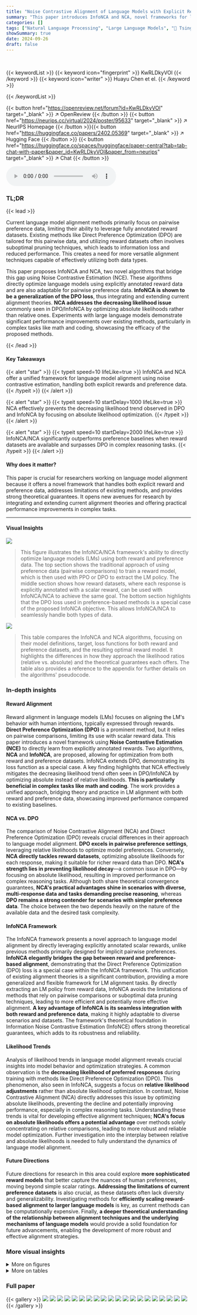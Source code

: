 ```yaml
---
title: "Noise Contrastive Alignment of Language Models with Explicit Rewards"
summary: "This paper introduces InfoNCA and NCA, novel frameworks for language model alignment using noise contrastive estimation, enabling direct optimization from both explicit rewards and pairwise preference..."
categories: []
tags: ["Natural Language Processing", "Large Language Models", "🏢 Tsinghua University",]
showSummary: true
date: 2024-09-26
draft: false
---
```


<br>

{{< keywordList >}}
{{< keyword icon="fingerprint" >}} KwRLDkyVOl {{< /keyword >}}
{{< keyword icon="writer" >}} Huayu Chen et el. {{< /keyword >}}
 
{{< /keywordList >}}

{{< button href="https://openreview.net/forum?id=KwRLDkyVOl" target="_blank" >}}
↗ OpenReview
{{< /button >}}
{{< button href="https://neurips.cc/virtual/2024/poster/95633" target="_blank" >}}
↗ NeurIPS Homepage
{{< /button >}}{{< button href="https://huggingface.co/papers/2402.05369" target="_blank" >}}
↗ Hugging Face
{{< /button >}}
{{< button href="https://huggingface.co/spaces/huggingface/paper-central?tab=tab-chat-with-paper&paper_id=KwRLDkyVOl&paper_from=neurips" target="_blank" >}}
↗ Chat
{{< /button >}}



<audio controls>
    <source src="https://ai-paper-reviewer.com/KwRLDkyVOl/podcast.wav" type="audio/wav">
    Your browser does not support the audio element.
</audio>


### TL;DR


{{< lead >}}

Current language model alignment methods primarily focus on pairwise preference data, limiting their ability to leverage fully annotated reward datasets.  Existing methods like Direct Preference Optimization (DPO) are tailored for this pairwise data, and utilizing reward datasets often involves suboptimal pruning techniques, which leads to information loss and reduced performance.  This creates a need for more versatile alignment techniques capable of effectively utilizing both data types.

This paper proposes InfoNCA and NCA, two novel algorithms that bridge this gap using Noise Contrastive Estimation (NCE). These algorithms directly optimize language models using explicitly annotated reward data and are also adaptable for pairwise preference data.  **InfoNCA is shown to be a generalization of the DPO loss**, thus integrating and extending current alignment theories.  **NCA addresses the decreasing likelihood issue** commonly seen in DPO/InfoNCA by optimizing absolute likelihoods rather than relative ones.  Experiments with large language models demonstrate significant performance improvements over existing methods, particularly in complex tasks like math and coding, showcasing the efficacy of the proposed methods.

{{< /lead >}}


#### Key Takeaways

{{< alert "star" >}}
{{< typeit speed=10 lifeLike=true >}} InfoNCA and NCA offer a unified framework for language model alignment using noise contrastive estimation, handling both explicit rewards and preference data. {{< /typeit >}}
{{< /alert >}}

{{< alert "star" >}}
{{< typeit speed=10 startDelay=1000 lifeLike=true >}} NCA effectively prevents the decreasing likelihood trend observed in DPO and InfoNCA by focusing on absolute likelihood optimization. {{< /typeit >}}
{{< /alert >}}

{{< alert "star" >}}
{{< typeit speed=10 startDelay=2000 lifeLike=true >}} InfoNCA/NCA significantly outperforms preference baselines when reward datasets are available and surpasses DPO in complex reasoning tasks. {{< /typeit >}}
{{< /alert >}}

#### Why does it matter?
This paper is crucial for researchers working on language model alignment because it offers a novel framework that handles both explicit reward and preference data, addresses limitations of existing methods, and provides strong theoretical guarantees.  It opens new avenues for research by integrating and extending current alignment theories and offering practical performance improvements in complex tasks.

------
#### Visual Insights



![](https://ai-paper-reviewer.com/KwRLDkyVOl/figures_1_1.jpg)

> This figure illustrates the InfoNCA/NCA framework's ability to directly optimize language models (LMs) using both reward and preference data.  The top section shows the traditional approach of using preference data (pairwise comparisons) to train a reward model, which is then used with PPO or DPO to extract the LM policy. The middle section shows how reward datasets, where each response is explicitly annotated with a scalar reward, can be used with InfoNCA/NCA to achieve the same goal. The bottom section highlights that the DPO loss used in preference-based methods is a special case of the proposed InfoNCA objective. This allows InfoNCA/NCA to seamlessly handle both types of data.





![](https://ai-paper-reviewer.com/KwRLDkyVOl/tables_4_1.jpg)

> This table compares the InfoNCA and NCA algorithms, focusing on their model definitions, target, loss functions for both reward and preference datasets, and the resulting optimal reward model.  It highlights the differences in how they approach the likelihood ratios (relative vs. absolute) and the theoretical guarantees each offers.  The table also provides a reference to the appendix for further details on the algorithms' pseudocode.





### In-depth insights


#### Reward Alignment
Reward alignment in language models (LMs) focuses on aligning the LM's behavior with human intentions, typically expressed through rewards.  **Direct Preference Optimization (DPO)** is a prominent method, but it relies on pairwise comparisons, limiting its use with scalar reward data.  This paper introduces a novel framework using **Noise Contrastive Estimation (NCE)** to directly learn from explicitly annotated rewards. Two algorithms, **NCA** and **InfoNCA**, are proposed, allowing for optimization from both reward and preference datasets. InfoNCA extends DPO, demonstrating its loss function as a special case. A key finding highlights that NCA effectively mitigates the decreasing likelihood trend often seen in DPO/InfoNCA by optimizing absolute instead of relative likelihoods.  **This is particularly beneficial in complex tasks like math and coding**. The work provides a unified approach, bridging theory and practice in LM alignment with both reward and preference data, showcasing improved performance compared to existing baselines.

#### NCA vs. DPO
The comparison of Noise Contrastive Alignment (NCA) and Direct Preference Optimization (DPO) reveals crucial differences in their approach to language model alignment.  **DPO excels in pairwise preference settings**, leveraging relative likelihoods to optimize model preferences.  Conversely, **NCA directly tackles reward datasets**, optimizing absolute likelihoods for each response, making it suitable for richer reward data than DPO.  **NCA's strength lies in preventing likelihood decay**—a common issue in DPO—by focusing on absolute likelihood, resulting in improved performance on complex reasoning tasks. Although both share theoretical convergence guarantees, **NCA's practical advantages shine in scenarios with diverse, multi-response data and tasks demanding precise reasoning**, whereas **DPO remains a strong contender for scenarios with simpler preference data**. The choice between the two depends heavily on the nature of the available data and the desired task complexity.

#### InfoNCA Framework
The InfoNCA framework presents a novel approach to language model alignment by directly leveraging explicitly annotated scalar rewards, unlike previous methods primarily designed for implicit pairwise preferences.  **InfoNCA elegantly bridges the gap between reward and preference-based alignment**, demonstrating that the Direct Preference Optimization (DPO) loss is a special case within the InfoNCA framework. This unification of existing alignment theories is a significant contribution, providing a more generalized and flexible framework for LM alignment tasks.  By directly extracting an LM policy from reward data, InfoNCA avoids the limitations of methods that rely on pairwise comparisons or suboptimal data pruning techniques, leading to more efficient and potentially more effective alignment.  **A key advantage of InfoNCA is its seamless integration with both reward and preference data**, making it highly adaptable to diverse scenarios and datasets. The framework's theoretical foundation in Information Noise Contrastive Estimation (InfoNCE) offers strong theoretical guarantees, which adds to its robustness and reliability.

#### Likelihood Trends
Analysis of likelihood trends in language model alignment reveals crucial insights into model behavior and optimization strategies.  A common observation is the **decreasing likelihood of preferred responses** during training with methods like Direct Preference Optimization (DPO). This phenomenon, also seen in InfoNCA, suggests a focus on **relative likelihood adjustments** rather than absolute likelihood optimization.  In contrast, Noise Contrastive Alignment (NCA) directly addresses this issue by optimizing absolute likelihoods, preventing the decline and potentially improving performance, especially in complex reasoning tasks. Understanding these trends is vital for developing effective alignment techniques; **NCA's focus on absolute likelihoods offers a potential advantage** over methods solely concentrating on relative comparisons, leading to more robust and reliable model optimization.  Further investigation into the interplay between relative and absolute likelihoods is needed to fully understand the dynamics of language model alignment.

#### Future Directions
Future directions for research in this area could explore **more sophisticated reward models** that better capture the nuances of human preferences, moving beyond simple scalar ratings.  **Addressing the limitations of current preference datasets** is also crucial, as these datasets often lack diversity and generalizability. Investigating methods for **efficiently scaling reward-based alignment to larger language models** is key, as current methods can be computationally expensive. Finally, **a deeper theoretical understanding of the relationship between alignment techniques and the underlying mechanisms of language models** would provide a solid foundation for future advancements, enabling the development of more robust and effective alignment strategies.


### More visual insights

<details>
<summary>More on figures
</summary>


![](https://ai-paper-reviewer.com/KwRLDkyVOl/figures_1_2.jpg)

> This figure compares the behavior of Direct Preference Optimization (DPO) and Noise Contrastive Alignment (NCA) in a pairwise setting.  The left panel shows the relative data likelihood of winning and losing responses over training epochs. DPO exhibits a decreasing trend in the likelihood of the chosen response, while NCA maintains a relatively stable likelihood. The right panel highlights the difference in likelihood margins between the two methods.  This demonstrates that NCA effectively prevents the likelihood of chosen responses from decreasing, unlike DPO.


![](https://ai-paper-reviewer.com/KwRLDkyVOl/figures_3_1.jpg)

> This figure illustrates the core difference between DPO, InfoNCA, and NCA in terms of their approach to optimizing language models. DPO uses a pairwise comparison, InfoNCA uses a multi-class classification approach to identify the optimal response from multiple candidates given their rewards, and NCA uses a binary classification to predict the model source of a single response given its reward.


![](https://ai-paper-reviewer.com/KwRLDkyVOl/figures_6_1.jpg)

> This figure shows the impact of the number of suboptimal responses (K) on the performance of InfoNCA and NCA models on two different benchmarks: MT-bench and Alpaca. The left panel shows that increasing K leads to improved performance in both benchmarks. The right panel visualizes the trade-off between performance (MT-bench score) and KL divergence (KL(πθ||μ)) for various values of α and β, further confirming the positive impact of including more suboptimal responses during training.


![](https://ai-paper-reviewer.com/KwRLDkyVOl/figures_7_1.jpg)

> This figure compares the changes in data likelihood during training for InfoNCA/DPO and NCA.  The plots show the model reward for chosen responses (those preferred by human evaluators or given high rewards) and rejected responses over the training epochs (or steps).  The key observation is that InfoNCA/DPO often shows a decrease in the likelihood of the chosen responses, whereas NCA maintains or increases this likelihood.  This demonstrates NCA's ability to prevent the likelihood of correct responses from decreasing during training, a problem observed with InfoNCA/DPO.


![](https://ai-paper-reviewer.com/KwRLDkyVOl/figures_8_1.jpg)

> This figure shows the robustness of NCA compared to DPO and InfoNCA methods regarding hyperparameter sensitivity.  The left panel displays the results of ablating α and β for a binarized version of the UltraFeedback dataset. The right panel shows the results for the full UltraFeedback reward dataset with K=4. The plots demonstrate that NCA's performance is less affected by changes in α and β compared to DPO and InfoNCA.  The x-axis represents the KL divergence between the learned policy (πθ) and the pretrained language model (μ), and the y-axis shows the MT-bench score.


![](https://ai-paper-reviewer.com/KwRLDkyVOl/figures_17_1.jpg)

> The figure illustrates how InfoNCA and NCA, two novel algorithms introduced in the paper, enable direct language model (LM) optimization using both reward and preference data.  It contrasts these methods with existing approaches like DPO and PPO, which primarily handle preference data.  The diagram highlights that InfoNCA/NCA directly optimize the LM policy from the available rewards or pairwise preferences, unlike other methods which involve indirect approaches or limitations in handling reward data.


![](https://ai-paper-reviewer.com/KwRLDkyVOl/figures_18_1.jpg)

> This figure illustrates the differences in how three different language model alignment methods (DPO, InfoNCA, and NCA) approach the problem.  DPO uses a binary classification approach, comparing two responses to determine which is preferred. InfoNCA, on the other hand, handles multiple responses by attempting to identify the one response that comes from the optimal distribution. Finally, NCA uses a binary classification approach to determine whether a single response comes from the optimal or pretrained language model.


</details>




<details>
<summary>More on tables
</summary>


![](https://ai-paper-reviewer.com/KwRLDkyVOl/tables_6_1.jpg)
> This table compares the performance of reward-based language model alignment methods (InfoNCA and NCA) against several preference-based methods (DPO, IPO, etc.). The comparison is based on two metrics: MT-bench and AlpacaEval, which assess general instruction-following ability.  The 'Win vs. DPO' column shows the percentage of wins for each method against DPO.  The highest score for each metric is bolded, and the second-highest is underlined.  The results show that the reward-based methods generally outperform the preference-based ones.

![](https://ai-paper-reviewer.com/KwRLDkyVOl/tables_7_1.jpg)
> This table presents the performance comparison of different language model alignment methods (DPO and NCA) on the UltraInteract benchmark. It shows the scores achieved by the Mistral-7B-SFT and Mistral-8x7B-SFT models before and after applying DPO and NCA algorithms. The benchmark includes various reasoning tasks (BBH (CoT)), coding tasks (LeetCode, HumanEval), and mathematical tasks (GSMPLUS, MATH, TheoremQA, SVAMP, ASDiv). The downward arrow (↓) indicates that the score has decreased after applying a specific algorithm.  The table highlights the impact of NCA on reasoning performance.

![](https://ai-paper-reviewer.com/KwRLDkyVOl/tables_18_1.jpg)
> This table compares the InfoNCA and NCA algorithms for aligning language models.  It details the model definition, reward and preference datasets used, the loss functions (for both K>1 and the special case of K=2 which reduces to DPO), the loss type, the target of optimization, and the optimal solution for rθ*. The pseudocode for both algorithms is available in Appendix B.

![](https://ai-paper-reviewer.com/KwRLDkyVOl/tables_19_1.jpg)
> This table compares the performance of reward-based language model alignment methods (InfoNCA, NCA) against preference-based methods (DPO, IPO, etc.) on general instruction-following tasks.  The evaluation metrics used are GPT-4 scores and human preference ratings. The highest score in each benchmark is highlighted in bold, with the second-highest underlined.  This allows for a clear comparison of the relative effectiveness of each method in aligning language models with human intent.

![](https://ai-paper-reviewer.com/KwRLDkyVOl/tables_19_2.jpg)
> This table compares different language model alignment methods using the MT-bench and AlpacaEval benchmarks.  It shows the performance of reward-based methods (InfoNCA and NCA) against preference-based methods (DPO, IPO, etc.) when aligning language models with explicit rewards and preference data.  The best and second-best performing methods are highlighted for each benchmark.

![](https://ai-paper-reviewer.com/KwRLDkyVOl/tables_21_1.jpg)
> This table compares the InfoNCA and NCA algorithms for aligning language models. It shows how both algorithms handle reward datasets (x → {Yi, ri}1:K) and preference datasets (x → {Yw > yı}).  The table details the model definitions, loss functions (for both reward and preference data), loss types, optimization targets, and optimal solutions for both algorithms.  It highlights the key differences between the two approaches and how they relate to the DPO algorithm. Pseudocode for both algorithms is provided in Appendix B.

![](https://ai-paper-reviewer.com/KwRLDkyVOl/tables_21_2.jpg)
> This table compares two algorithms, InfoNCA and NCA, used for aligning language models.  It shows how they differ in their model definitions, the type of datasets they handle (reward and preference), the loss functions they employ, and their optimization targets. It highlights that InfoNCA subsumes DPO as a special case and notes that pseudocode for both algorithms is available in Appendix B.

</details>




### Full paper

{{< gallery >}}
<img src="https://ai-paper-reviewer.com/KwRLDkyVOl/1.png" class="grid-w50 md:grid-w33 xl:grid-w25" />
<img src="https://ai-paper-reviewer.com/KwRLDkyVOl/2.png" class="grid-w50 md:grid-w33 xl:grid-w25" />
<img src="https://ai-paper-reviewer.com/KwRLDkyVOl/3.png" class="grid-w50 md:grid-w33 xl:grid-w25" />
<img src="https://ai-paper-reviewer.com/KwRLDkyVOl/4.png" class="grid-w50 md:grid-w33 xl:grid-w25" />
<img src="https://ai-paper-reviewer.com/KwRLDkyVOl/5.png" class="grid-w50 md:grid-w33 xl:grid-w25" />
<img src="https://ai-paper-reviewer.com/KwRLDkyVOl/6.png" class="grid-w50 md:grid-w33 xl:grid-w25" />
<img src="https://ai-paper-reviewer.com/KwRLDkyVOl/7.png" class="grid-w50 md:grid-w33 xl:grid-w25" />
<img src="https://ai-paper-reviewer.com/KwRLDkyVOl/8.png" class="grid-w50 md:grid-w33 xl:grid-w25" />
<img src="https://ai-paper-reviewer.com/KwRLDkyVOl/9.png" class="grid-w50 md:grid-w33 xl:grid-w25" />
<img src="https://ai-paper-reviewer.com/KwRLDkyVOl/10.png" class="grid-w50 md:grid-w33 xl:grid-w25" />
<img src="https://ai-paper-reviewer.com/KwRLDkyVOl/11.png" class="grid-w50 md:grid-w33 xl:grid-w25" />
<img src="https://ai-paper-reviewer.com/KwRLDkyVOl/12.png" class="grid-w50 md:grid-w33 xl:grid-w25" />
<img src="https://ai-paper-reviewer.com/KwRLDkyVOl/13.png" class="grid-w50 md:grid-w33 xl:grid-w25" />
<img src="https://ai-paper-reviewer.com/KwRLDkyVOl/14.png" class="grid-w50 md:grid-w33 xl:grid-w25" />
<img src="https://ai-paper-reviewer.com/KwRLDkyVOl/15.png" class="grid-w50 md:grid-w33 xl:grid-w25" />
<img src="https://ai-paper-reviewer.com/KwRLDkyVOl/16.png" class="grid-w50 md:grid-w33 xl:grid-w25" />
<img src="https://ai-paper-reviewer.com/KwRLDkyVOl/17.png" class="grid-w50 md:grid-w33 xl:grid-w25" />
<img src="https://ai-paper-reviewer.com/KwRLDkyVOl/18.png" class="grid-w50 md:grid-w33 xl:grid-w25" />
<img src="https://ai-paper-reviewer.com/KwRLDkyVOl/19.png" class="grid-w50 md:grid-w33 xl:grid-w25" />
<img src="https://ai-paper-reviewer.com/KwRLDkyVOl/20.png" class="grid-w50 md:grid-w33 xl:grid-w25" />
{{< /gallery >}}